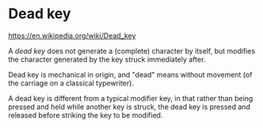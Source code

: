 # Dead key

https://en.wikipedia.org/wiki/Dead_key

A *dead key* does not generate a (complete) character by itself, but modifies the character generated by the key struck immediately after.

Dead key is mechanical in origin, and "dead" means without movement (of the carriage on a classical typewriter).

A dead key is different from a typical modifier key, in that rather than being pressed and held while another key is struck, the dead key is pressed and released before striking the key to be modified.
